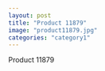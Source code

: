 ```yaml
---
layout: post
title: "Product 11879"
image: "product11879.jpg"
categories: "category1"
---
```

Product 11879
